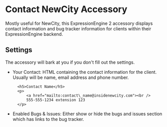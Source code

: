 Contact NewCity Accessory
=========================

Mostly useful for NewCity, this ExpressionEngine 2 accessory displays contact information and bug tracker information for clients within their ExpressionEngine backend.

Settings
--------

The accessory will bark at you if you don't fill out the settings.

- Your Contact: HTML containing the contact information for the client. Usually will be name, email address and phone number.

    	<h5>Contact Name</h5>
		<p>
			<a href="mailto:contact\_name@insidenewcity.com"><br />
			555-555-1234 extension 123
		</p>

- Enabled Bugs & Issues: Either show or hide the bugs and issues section which has links to the bug tracker.